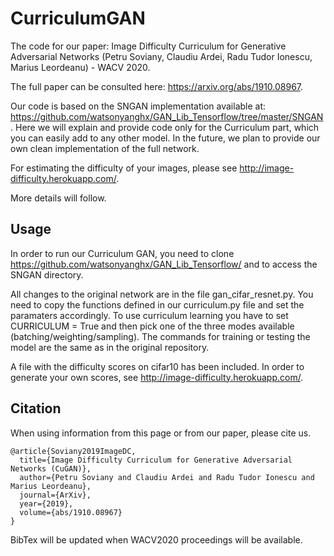 # CurriculumGAN

The code for our paper: Image Difficulty Curriculum for Generative Adversarial Networks (Petru Soviany, Claudiu Ardei, Radu Tudor Ionescu, Marius Leordeanu) - WACV 2020.

The full paper can be consulted here: https://arxiv.org/abs/1910.08967.

Our code is based on the SNGAN implementation available at: https://github.com/watsonyanghx/GAN_Lib_Tensorflow/tree/master/SNGAN. 
Here we will explain and provide code only for the Curriculum part, which you can easily add to any other model. 
In the future, we plan to provide our own clean implementation of the full network.

For estimating the difficulty of your images, please see http://image-difficulty.herokuapp.com/.

More details will follow.

## Usage

In order to run our Curriculum GAN, you need to clone https://github.com/watsonyanghx/GAN_Lib_Tensorflow/ and to access the SNGAN directory.

All changes to the original network are in the file gan_cifar_resnet.py. You need to copy the functions defined in our curriculum.py file and set the paramaters accordingly. To use curriculum learning you have to set CURRICULUM = True and then pick one of the three modes available (batching/weighting/sampling). The commands for training or testing the model are the same as in the original repository. 

A file with the difficulty scores on cifar10 has been included. In order to generate your own scores, see http://image-difficulty.herokuapp.com/.

## Citation

When using information from this page or from our paper, please cite us.

```
@article{Soviany2019ImageDC,
  title={Image Difficulty Curriculum for Generative Adversarial Networks (CuGAN)},
  author={Petru Soviany and Claudiu Ardei and Radu Tudor Ionescu and Marius Leordeanu},
  journal={ArXiv},
  year={2019},
  volume={abs/1910.08967}
}
```
BibTex will be updated when WACV2020 proceedings will be available.
